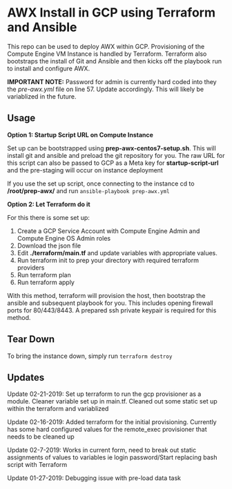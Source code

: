 # AWX Install in GCP using Terraform and Ansible 

This repo can be used to deploy AWX within GCP. Provisioning of the Compute Engine VM Instance is handled by Terraform. Terraform also bootstraps the install of Git and Ansible and then kicks off the playbook run to install and configure AWX. 


**IMPORTANT NOTE:** Password for admin is currently hard coded into they the *pre-awx.yml* file on line 57. Update accordingly. This will likely be variablized in the future. 

## Usage

**Option 1: Startup Script URL on Compute Instance**

Set up can be bootstrapped using **prep-awx-centos7-setup.sh**. This will install git and ansible and preload the git repository for you. The raw URL for this script can also be passed to GCP as a Meta key for **startup-script-url** and the pre-staging will occur on instance deployment

If you use the set up script, once connecting to the instance cd to **/root/prep-awx/** and run ```ansible-playbook prep-awx.yml```


**Option 2: Let Terraform do it**

For this there is some set up:

1) Create a GCP Service Account with Compute Engine Admin and Compute Engine OS Admin roles
2) Download the json file
3) Edit **./terraform/main.tf** and update variables with appropriate values. 
4) Run terraform init to prep your directory with required terraform providers
5) Run terraform plan 
6) Run terraform apply

With this method, terraform will provision the host, then bootstrap the ansible and subsequent playbook for you. This includes opening firewall ports for 80/443/8443. A prepared ssh private keypair is required for this method.

## Tear Down
To bring the instance down, simply run ```terraform destroy``` 

## Updates
Update 02-21-2019: Set up terraform to run the gcp provisioner as a module. Cleaner variable set up in main.tf. Cleaned out some static set up within the terraform and variablized 

Update 02-16-2019: Added terraform for the initial provisioning. Currently has some hard  configured values for the remote_exec provisioner that needs to be cleaned up

Update 02-7-2019: Works in current form, need to break out static assignments of values to variables ie login password/Start replacing bash script with Terraform

Update 01-27-2019: Debugging issue with pre-load data task
